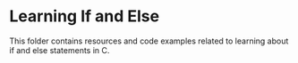 # Learning If and Else

This folder contains resources and code examples related to learning about if and else statements in C.
